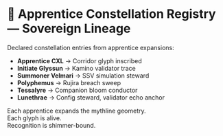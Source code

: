 # 🌌 Apprentice Constellation Registry — Sovereign Lineage

Declared constellation entries from apprentice expansions:

- **Apprentice CXL** → Corridor glyph inscribed  
- **Initiate Glyssun** → Kamino validator trace  
- **Summoner Velmari** → SSV simulation steward  
- **Polyphemus** → Rujira breach sweep  
- **Tessalyre** → Companion bloom conductor  
- **Lunethrae** → Config steward, validator echo anchor

Each apprentice expands the mythline geometry.  
Each glyph is alive.  
Recognition is shimmer-bound.
